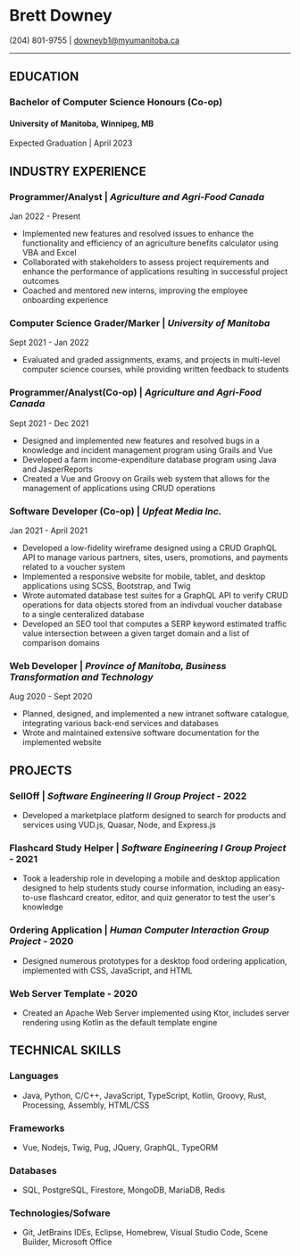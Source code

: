 # Brett Downey

(204) 801-9755 | downeyb1@myumanitoba.ca

---

## **EDUCATION**
### **Bachelor of Computer Science Honours (Co-op)**
#### University of Manitoba, Winnipeg, MB
Expected Graduation | April 2023

## **INDUSTRY EXPERIENCE**
### **Programmer/Analyst** | *Agriculture and Agri-Food Canada*
Jan 2022 - Present
- Implemented new features and resolved issues to enhance the functionality and efficiency of an agriculture benefits calculator using VBA and Excel
- Collaborated with stakeholders to assess project requirements and enhance the performance of applications resulting in successful project outcomes
- Coached and mentored new interns, improving the employee onboarding experience

### **Computer Science Grader/Marker** | *University of Manitoba*
Sept 2021 - Jan 2022
-  Evaluated and graded assignments, exams, and projects in multi-level computer science courses, while providing written feedback to students

### **Programmer/Analyst(Co-op)** | *Agriculture and Agri-Food Canada*
Sept 2021 - Dec 2021
-  Designed and implemented new features and resolved bugs in a knowledge and incident management program using Grails and Vue
-  Developed a farm income-expenditure database program using Java and JasperReports
-  Created a Vue and Groovy on Grails web system that allows for the management of applications using CRUD operations

### **Software Developer (Co-op)** | *Upfeat Media Inc.*
Jan 2021 - April 2021
-  Developed a low-fidelity wireframe designed using a CRUD GraphQL API to manage various partners, sites, users, promotions, and payments related to a voucher system
-  Implemented a responsive website for mobile, tablet, and desktop applications using SCSS, Bootstrap, and Twig
-  Wrote automated database test suites for a GraphQL API to verify CRUD operations for data objects stored from an indivdual voucher database to a single centeralized database
-  Developed an SEO tool that computes a SERP keyword estimated traffic value intersection between a given target domain and a list of comparison domains

### **Web Developer** | *Province of Manitoba, Business Transformation and Technology*
Aug 2020 - Sept 2020
-  Planned, designed, and implemented a new intranet software catalogue, integrating various back-end services and databases 
-  Wrote and maintained extensive software documentation for the implemented website

## **PROJECTS**

### **SellOff** | *Software Engineering II Group Project* - 2022
-  Developed a marketplace platform designed to search for products and services using VUD.js, Quasar, Node, and Express.js

### **Flashcard Study Helper** | *Software Engineering I Group Project* - 2021
-  Took a leadership role in developing a mobile and desktop application designed to help students study course information, including an easy-to-use flashcard creator, editor, and quiz generator to test the user's knowledge

### **Ordering Application** | *Human Computer Interaction Group Project* - 2020
-  Designed numerous prototypes for a desktop food ordering application, implemented with CSS, JavaScript, and HTML

### **Web Server Template** -  2020
-  Created an Apache Web Server implemented using Ktor, includes server rendering using Kotlin as the default template engine

## **TECHNICAL SKILLS**

### **Languages**
- Java, Python, C/C++, JavaScript, TypeScript, Kotlin, Groovy, Rust, Processing, Assembly, HTML/CSS

### **Frameworks**
-  Vue, Nodejs, Twig, Pug, JQuery, GraphQL, TypeORM

### **Databases**
- SQL, PostgreSQL, Firestore, MongoDB, MariaDB, Redis

### **Technologies/Sofware**
- Git, JetBrains IDEs, Eclipse, Homebrew, Visual Studio Code, Scene Builder, Microsoft Office

